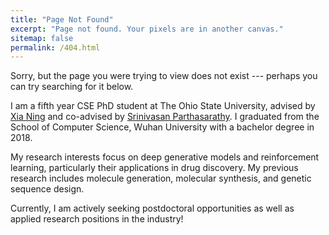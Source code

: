 ```yaml
---
title: "Page Not Found"
excerpt: "Page not found. Your pixels are in another canvas."
sitemap: false
permalink: /404.html
---
```


Sorry, but the page you were trying to view does not exist --- perhaps you can try searching for it below.

I am a fifth year CSE PhD student at The Ohio State University, advised by [Xia Ning](https://cse.osu.edu/people/ning.104) and co-advised by [Srinivasan Parthasarathy](http://web.cse.ohio-state.edu/~parthasarathy.2/). I graduated from the School of Computer Science, Wuhan University with a bachelor degree in 2018.

My research interests focus on deep generative models and reinforcement learning, particularly their applications in drug discovery. My previous research includes molecule generation, molecular synthesis, and genetic sequence design.

Currently, I am actively seeking postdoctoral opportunities as well as applied research positions in the industry!

<script type="text/javascript">
  var GOOG_FIXURL_LANG = 'en';
  var GOOG_FIXURL_SITE = '{{ site.url }}'
</script>
<script type="text/javascript"
  src="//linkhelp.clients.google.com/tbproxy/lh/wm/fixurl.js">
</script>

